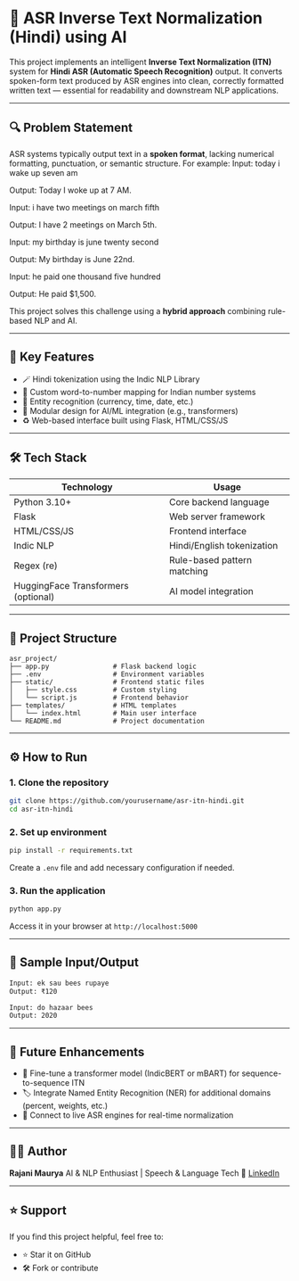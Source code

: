 # 🧠 ASR Inverse Text Normalization (Hindi) using AI

This project implements an intelligent **Inverse Text Normalization (ITN)** system for **Hindi ASR (Automatic Speech Recognition)** output. It converts spoken-form text produced by ASR engines into clean, correctly formatted written text — essential for readability and downstream NLP applications.

---

## 🔍 Problem Statement

ASR systems typically output text in a **spoken format**, lacking numerical formatting, punctuation, or semantic structure. For example:
Input: today i wake up seven am

Output: Today I woke up at 7 AM.

Input: i have two meetings on march fifth

Output: I have 2 meetings on March 5th.

Input: my birthday is june twenty second

Output: My birthday is June 22nd.

Input: he paid one thousand five hundred

Output: He paid $1,500.


This project solves this challenge using a **hybrid approach** combining rule-based NLP and AI.

---

## 🚀 Key Features

* 🪄 Hindi tokenization using the Indic NLP Library
* 🔢 Custom word-to-number mapping for Indian number systems
* 📍 Entity recognition (currency, time, date, etc.)
* 🧩 Modular design for AI/ML integration (e.g., transformers)
* ♻️ Web-based interface built using Flask, HTML/CSS/JS

---

## 🛠️ Tech Stack

| Technology                          | Usage                       |
| ----------------------------------- | --------------------------- |
| Python 3.10+                        | Core backend language       |
| Flask                               | Web server framework        |
| HTML/CSS/JS                         | Frontend interface          |
| Indic NLP                           | Hindi/English tokenization  |
| Regex (re)                          | Rule-based pattern matching |
| HuggingFace Transformers (optional) | AI model integration        |

---

## 📁 Project Structure

```
asr_project/
├── app.py                # Flask backend logic
├── .env                  # Environment variables
├── static/               # Frontend static files
│   ├── style.css         # Custom styling
│   └── script.js         # Frontend behavior
├── templates/            # HTML templates
│   └── index.html        # Main user interface
└── README.md             # Project documentation
```

---

## ⚙️ How to Run

### 1. Clone the repository

```bash
git clone https://github.com/yourusername/asr-itn-hindi.git
cd asr-itn-hindi
```

### 2. Set up environment

```bash
pip install -r requirements.txt
```

Create a `.env` file and add necessary configuration if needed.

### 3. Run the application

```bash
python app.py
```

Access it in your browser at `http://localhost:5000`

---

## 📀 Sample Input/Output

```bash
Input: ek sau bees rupaye
Output: ₹120

Input: do hazaar bees
Output: 2020
```

---

## 🧠 Future Enhancements

* 🤖 Fine-tune a transformer model (IndicBERT or mBART) for sequence-to-sequence ITN
* 🏷️ Integrate Named Entity Recognition (NER) for additional domains (percent, weights, etc.)
* 🔗 Connect to live ASR engines for real-time normalization

---



## 👩‍💻 Author

**Rajani Maurya**
AI & NLP Enthusiast | Speech & Language Tech
🔗 [LinkedIn](https://www.linkedin.com/in/rajanimaurya01/)

---

## ⭐ Support

If you find this project helpful, feel free to:

* ⭐ Star it on GitHub
* 🛠️ Fork or contribute
